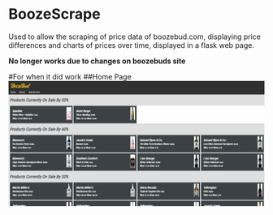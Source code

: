 # BoozeScrape
Used to allow the scraping of price data of boozebud.com, displaying price differences and charts of prices over time, displayed in a flask web page.


**No longer works due to changes on boozebuds site**

#For when it did work
##Home Page
![Home Page](/screens/home.png)
